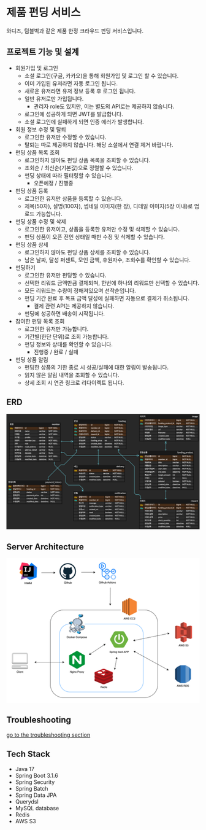 # 제품 펀딩 서비스
와디즈, 텀블벅과 같은 제품 한정 크라우드 펀딩 서비스입니다.

## 프로젝트 기능 및 설계
- 회원가입 및 로그인
  - 소셜 로그인(구글, 카카오)을 통해 회원가입 및 로그인 할 수 있습니다.
  - 이미 가입된 유저라면 자동 로그인 됩니다.
  - 새로운 유저라면 유저 정보 등록 후 로그인 됩니다.
  - 일반 유저로만 가입됩니다.
    - 관리자 role도 있지만, 이는 별도의 API로는 제공하지 않습니다.
  - 로그인에 성공하게 되면 JWT를 발급합니다.
  - 소셜 로그인에 실패하게 되면 인증 에러가 발생합니다.
- 회원 정보 수정 및 탈퇴
  - 로그인한 유저만 수정할 수 있습니다.
  - 탈퇴는 따로 제공하지 않습니다. 해당 소셜에서 연결 제거 바랍니다.
- 펀딩 상품 목록 조회
  - 로그인하지 않아도 펀딩 상품 목록을 조회할 수 있습니다.
  - 조회순 / 최신순(기본값)으로 정렬할 수 있습니다.
  - 펀딩 상태에 따라 필터링할 수 있습니다.
    - 오픈예정 / 진행중
- 펀딩 상품 등록
  - 로그인한 유저만 상품을 등록할 수 있습니다.
  - 제목(50자), 설명(100자), 썸네일 이미지(한 장), 디테일 이미지(5장 이내)로 업로드 가능합니다.
- 펀딩 상품 수정 및 삭제
  - 로그인한 유저이고, 상품을 등록한 유저만 수정 및 삭제할 수 있습니다.
  - 펀딩 상품이 오픈 전인 상태일 때만 수정 및 삭제할 수 있습니다.
- 펀딩 상품 상세
  - 로그인하지 않아도 펀딩 상품 상세를 조회할 수 있습니다.
  - 남은 날짜, 달성 퍼센트, 모인 금액, 후원자수, 조회수를 확인할 수 있습니다.
- 펀딩하기
  - 로그인한 유저만 펀딩할 수 있습니다.
  - 선택한 리워드 금액만큼 결제되며, 한번에 하나의 리워드만 선택할 수 있습니다.
  - 모든 리워드는 수량이 정해져있으며 선착순입니다.
  - 펀딩 기간 완료 후 목표 금액 달성에 실패하면 자동으로 결제가 취소됩니다.
    - 결제 관련 API는 제공하지 않습니다.
  - 펀딩에 성공하면 배송이 시작됩니다.
- 참여한 펀딩 목록 조회
  - 로그인한 유저만 가능합니다.
  - 기간별(한단 단위)로 조회 가능합니다.
  - 펀딩 정보와 상태를 확인할 수 있습니다.
    - 진행중 / 완료 / 실패
- 펀딩 상품 알림
  - 펀딩한 상품의 기한 종료 시 성공/실패에 대한 알림이 발송됩니다.
  - 읽지 않은 알림 내역을 조회할 수 있습니다.
  - 상세 조회 시 연관 링크로 리다이렉트 됩니다.

## ERD
![erd](doc/img/funding_erd.png)

## Server Architecture
![architecture](doc/img/server_architecture.drawio.png)

## Troubleshooting
[go to the troubleshooting section](doc/trouble_shooting.md)

## Tech Stack
- Java 17
- Spring Boot 3.1.6
- Spring Security
- Spring Batch
- Spring Data JPA
- Querydsl
- MySQL database
- Redis
- AWS S3
